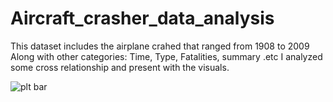# Aircraft_crasher_data_analysis
This dataset includes the airplane crahed that ranged from 1908 to 2009
Along with other categories: Time, Type, Fatalities, summary .etc
I analyzed some cross relationship and present with the visuals.

![plt bar](https://user-images.githubusercontent.com/25861321/63814787-ed40f000-c8e6-11e9-9fbc-7f9684564557.png)

